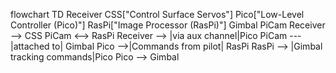 flowchart TD
    Receiver
    CSS["Control Surface Servos"]
    Pico["Low-Level Controller (Pico)"]
    RasPi["Image Processor (RasPi)"]
    Gimbal
    PiCam
    Receiver --> CSS
    PiCam <--> RasPi
    Receiver --> |via aux channel|Pico
    PiCam --- |attached to| Gimbal
    Pico -->|Commands from pilot| RasPi
    RasPi --> |Gimbal tracking commands|Pico
    Pico --> Gimbal
